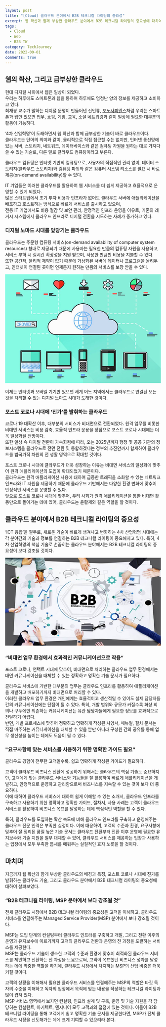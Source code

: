 ```yaml
---
layout: post
title: "[Cloud] 클라우드 분야에서 B2B 테크니컬 라이팅의 중요성"
excerpt: 웹 확산과 함께 부상한 클라우드 분야에서 B2B 테크니컬 라이팅의 중요성에 대하여
tags:
  - Cloud
  - Web
  - B2B TW
category: TechJourney
date: 2022-09-01
comments: true
---
```


## 웹의 확산, 그리고 급부상한 클라우드
현대 디지털 사회에서 웹은 일상이 되었다. <br>
우리는 하루에도 스마트폰과 웹을 통하여 하루에도 엄청난 양의 정보를 제공하고 소비하고 있다.<br>
최재붕 교수가 말하는 디지털 문명이 만들어낸 신인류, [포노사피엔스](https://www.ktnews.com/news/articleView.html?idxno=117743)처럼 우리는 스마트폰과 웹만 있으면 업무, 쇼핑, 게임, 교육, 소셜 네트워킹과 같이 일상에 필요한 대부분의 활동이 가능하다. 
<br>

‘4차 산업혁명’이 도래하면서 웹 확산과 함께 급부상한 기술이 바로 클라우드이다. <br>
클라우드는 단어의 의미와 같이, 물리적으로 직접 접근할 수는 없지만, 인터넷 통신망에 있는 서버, 스토리지, 네트워크, 데이터베이스와 같은 컴퓨팅 자원을 원하는 대로 가져다 쓸 수 있는 기술로, 다른 말로 클라우드 컴퓨팅이라고 부른다. <br>

<div class="highlight2">
클라우드 컴퓨팅은 인터넷 기반의 컴퓨팅으로, 사용자의 직접적인 관리 없이, 데이터 스토리지(클라우드 스토리지)와 컴퓨팅 파워와 같은 컴퓨터 시스템 리소스를 필요 시 바로 제공(on-demand availability)할 수 있다.
</div>

IT 기업들은 이러한 클라우드를 활용하여 웹 서비스를 더 쉽게 제공하고 효율적으로 운영할 수 있게 되었다. <br>
많은 스타트업에서 초기 투자 비용과 인프라가 없어도 클라우드 서버에 애플리케이션을 배포하고 호스트하는 방식으로 빠르게 서비스를 출시하고 있으며, <br>
전통 IT 기업에서도 비용 절감 및 보안 관리, 안정적인 인프라 운영을 이유로, 기존의 레거시 시스템에서 클라우드 인프라로 디지털 전환을 시도하는 사례가 증가하고 있다.
<br>

### 디지털 노마드 시대를 앞당기는 클라우드
클라우드는 주문형 컴퓨팅 서비스(on-demand availability of computer system resources) 형태로 제공되기 때문에 사용자는 필요한 만큼의 컴퓨팅 자원을 사용하고, 서비스 부하 시 실시간 확장성을 지원 받으며, 사용한 만큼만 비용을 지불할 수 있다. <br>
또한 공간적, 물리적 제약이 없기 때문에 가상화된 서버에 데이터나 프로그램을 올려두고, 인터넷이 연결된 곳이면 언제든지 원하는 만큼의 서비스를 보장 받을 수 있다.

![web cloud](/img/tech/cloud-tw.jpg)

이제는 인터넷과 모바일 기기만 있으면 세계 어느 지역에서든 클라우드로 연결된 모든 것을 처리할 수 있는 디지털 노마드 시대가 도래한 것이다.
<br>

### 포스트 코로나 시대에 ‘진가’를 발휘하는 클라우드
코로나 19 대확산 이후, 대부분의 서비스가 비대면으로 전환되었다. 원격 업무를 비롯한 비대면 서비스는 비용 감축, 효율적 인프라 운용을 장점으로 포스트 코로나 시대에는 더욱 일상화될 전망이다. <br>
또한 일상 속 디지털 전환이 가속화됨에 따라, 오는 2025년까지 행정 및 공공 기관의 정보시스템을 클라우드로 전면 전환 및 통합하겠다는 정부의 추진안까지 합세하여 클라우드를 범국가적 차원의 전 생활 영역으로 확대할 것이다.

포스트 코로나 시대에 클라우드가 더욱 성장하는 이유는 비대면 서비스의 일상화에 맞추어 원격 애플리케이션의 도입이 확대되었기 때문이다. <br>
클라우드는 원격 애플리케이션 사용에 대하여 급증한 트래픽을 소화할 수 있는 네트워크 인프라와 IT 자원을 제공하기 때문에 클라우드 기반에서는 다양한 환경 변화에 맞추어 안정적인 서비스를 운영할 수 있다.<br>
앞으로 포스트 코로나 시대에 맞추어, 우리 사회가 원격 애플리케이션을 통한 비대면 활동만으로 돌아가는 데에 있어, 클라우드는 윤활제와 같은 역할을 할 것이다. 
<br>

## 클라우드 분야에서 B2B 테크니컬 라이팅의 중요성
‘ICT 융합’을 필두로, 새로운 기술이 빠르개 생겨나고 변화하는 4차 산업혁명 시대에는 각 분야간의 기술과 정보를 연결하는 B2B 테크니컬 라이팅이 중요해지고 있다. 
특히, 4차 산업혁명의 핵심 기술로 손꼽히는 클라우드 분야에서는 B2B 테크니컬 라이팅의 중요성이 보다 강조될 것이다.

![b2b-tw](/img/tech/b2b-tw.png)

### “비대면 업무 환경에서 효과적인 커뮤니케이션으로 작용”
포스트 코로나, 언택트 시대에 맞추어, 비대면으로 처리하는 클라우드 업무 환경에서는 대면 커뮤니케이션을 대체할 수 있는 정확하고 명확한 기술 문서가 필요하다.

클라우드 서비스에 기반한 대부분의 업무는 클라우드 인프라를 활용하여 애플리케이션을 개발하고 배포하기까지 비대면으로 처리할 수 있다. <br>
이러한 클라우드 업무 환경은 개인에게는 효율적이고 생산적일 수 있어도 실제 담당자들 간의 커뮤니케이션에는 단점이 될 수 있다. 특히, 개발 범위와 규모가 커질수록 화상 회의나 구두에만 의존하는 커뮤니케이션는 유관 담당자들에게 필요한 정보를 효과적으로 전달하기 어렵다. <br>
반면, 개발 프로세스에 맞추어 정확하고 명확하게 작성된 사양서, 매뉴얼, 절차 문서는 직접 마주하는 커뮤니케이션을 대체할 수 있을 뿐만 아니라 구성원 간의 공유를 통해 업무 생산성을 높이는 데에도 도움이 될 수 있다.

### "요구사항에 맞는 서비스를 사용하기 위한 명확한 가이드 필요”
클라우드 경험이 전무한 고객일수록, 쉽고 명확하게 작성된 가이드가 필요하다.

고객이 클라우드 비즈니스 전환에 성공하기 위해서는 클라우드의 핵심 기술도 중요하지만, 고객에게 맞는 클라우드 서비스와 기능들을 잘 활용하여 빠르게 애플리케이션을 개발하고, 안정적으로 운영하고 관리함으로써 비즈니스를 지속할 수 있는 것이 보다 더 중요하다. <br>
이에 대하여 클라우드 서비스에 대하여 쉽게 이해할 수 있는 소개서, 클라우드 인프라를 구축하고 사용하기 위한 명확하고 정확한 가이드, 절차서, 사용 사례는 고객이 클라우드 서비스를 활용하여 비즈니스 목표를 달성하는 데에 핵심적인 역할을 할 수 있다.

특히, 클라우드를 도입하는 확산 속도에 비해 클라우드 인프라를 구축하고 운영해주는 클라우드 전문 인력은 부족한 실정이다. 
이에 대응하여, 고객의 수준과 환경, 요구사항에 맞추어 잘 정리된 품질 높은 기술 문서는 클라우드 전환부터 전환 이후 운영에 필요한 유지보수와 기술 지원을 일부 대체할 수 있어, 클라우드 서비스를 제공하는 입장과 사용하는 입장에서 모두 부족한 틈새를 메워주는 실질적인 효자 노릇을 할 것이다.
<br>

## 마치며
지금까지 웹 확산과 함게 부상한 클라우드의 배경과 특징, 포스트 코로나 시대에 진가를 발휘하는 클라우드 기술, 그리고 클라우드 분야에서 B2B 테크니컬 라이팅의 중요성에 대하여 살펴보았다.

### “B2B 테크니컬 라이팅, MSP 분야에서 보다 강조될 것”
전체 클라우드 시장에서 B2B 테크니컬 라이팅의 중요성은 고객을 이해하고, 클라우드 서비스를 연결해주는 Managed Service Provider(MSP) 분야에서 보다 강조될 것이다. 
<br>

MSP는 도입 단계의 컨설팅부터 클라우드 인프라를 구축하고 개발, 그리고 전환 이후의 운영과 유지보수에 이르기까지 고객의 클라우드 전환과 운영의 전 과정을 포괄하는 서비스를 제공한다. <br>
MSP는 클라우드 기술이 생소한 고객의 수준과 환경에 맞추어 최적화된 클라우드 서비스를 제안하고 전환하는 전 과정을 도움으로써, 고객이 목표했던 비즈니스 성과를 달성하는 데에 막중한 역할을 하기에, 클라우드 시장에서 차지하는 MSP의 산업 비중은 더욱 커질 것이다.
<br>

고객의 상황을 이해해서 필요한 클라우드 서비스를 연결해주는 MSP의 역할은 타깃 독자의 수준을 이해하고 독자의 입장에서 목적에 맞는 내용을 작성하는 테크니컬 라이팅과 많이 겹쳐 있다. <br>
MSP 서비스 영역에서 보자면 컨설팅, 인프라 설계 및 구축, 운영 및 기술 지원을 각 담당히는 컨설턴트, 아키텍트, 엔지니어 모두 고객과의 접점에 있는 것이다. 이들이 B2B 테크니컬 라이팅을 통해 고객에게 쉽고 명확한 기술 문서를 제공한다면, MSP가 전체 클라우드 시장을 선도해가는 데에 크게 기여할 수 있으리라 본다.
